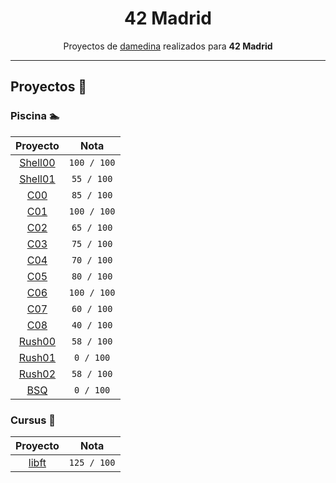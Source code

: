 <p align="center">
   <h1 align="center">42 Madrid</h1>
</p>

<p align="center">
  Proyectos de <a href="https://profile.intra.42.fr/users/damedina" target="blank">damedina</a> realizados para <strong>42 Madrid</strong>
</p>

---

## Proyectos 📄​
### Piscina 🏊​
   
| Proyecto | Nota |
| :------: | :--: |
| <a href="https://github.com/dani-mg-05/Shell00">Shell00</a> | `100 / 100` |
| <a href="https://github.com/dani-mg-05/Shell01">Shell01</a> | `55 / 100` |
| <a href="https://github.com/dani-mg-05/C00">C00</a> | `85 / 100` |
| <a href="https://github.com/dani-mg-05/C01">C01</a> | `100 / 100` |
| <a href="https://github.com/dani-mg-05/C02">C02</a> | `65 / 100` |
| <a href="https://github.com/dani-mg-05/C03">C03</a> | `75 / 100` |
| <a href="https://github.com/dani-mg-05/C04">C04</a> | `70 / 100` |
| <a href="https://github.com/dani-mg-05/C05">C05</a> | `80 / 100` |
| <a href="https://github.com/dani-mg-05/C06">C06</a> | `100 / 100` |
| <a href="https://github.com/dani-mg-05/C07">C07</a> | `60 / 100` |
| <a href="https://github.com/dani-mg-05/C08">C08</a> | `40 / 100` |
| <a href="https://github.com/dani-mg-05/Rush00">Rush00</a> | `58 / 100` |
| <a href="https://github.com/dani-mg-05/Rush01">Rush01</a> | `0 / 100` |
| <a href="https://github.com/dani-mg-05/Rush02">Rush02</a> | `58 / 100` |
| <a href="https://github.com/dani-mg-05/BSQ">BSQ</a> | `0 / 100` |

### Cursus 🚀​
| Proyecto | Nota |
| :------: | :--: |
| <a href="https://github.com/dani-mg-05/Shell00">libft</a> | `125 / 100`|
